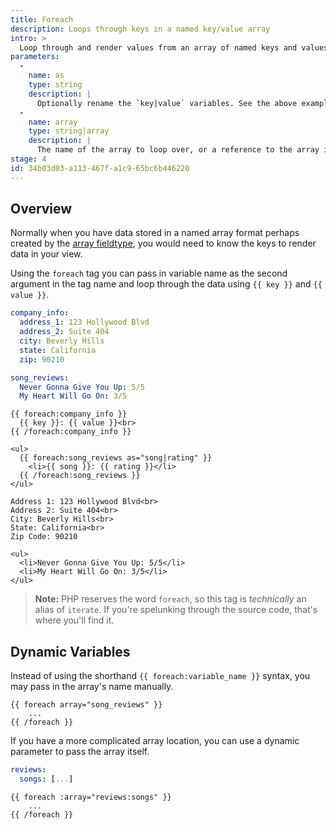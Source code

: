 ```yaml
---
title: Foreach
description: Loops through keys in a named key/value array
intro: >
  Loop through and render values from an array of named keys and values without needing to know the keys.
parameters:
  -
    name: as
    type: string
    description: |
      Optionally rename the `key|value` variables. See the above example.
  -
    name: array
    type: string|array
    description: |
      The name of the array to loop over, or a reference to the array itself. See [dynamic variables](#dynamic-variables).
stage: 4
id: 34b03d03-a113-467f-a1c9-65bc6b446220
---
```

## Overview

Normally when you have data stored in a named array format perhaps created by the [array fieldtype](/fieldtypes/array), you would need to know the keys to render data in your view.

Using the `foreach` tag you can pass in variable name as the second argument in the tag name and loop through the data using `{{ key }}` and `{{ value }}`.

```yaml
company_info:
  address_1: 123 Hollywood Blvd
  address_2: Suite 404
  city: Beverly Hills
  state: California
  zip: 90210

song_reviews:
  Never Gonna Give You Up: 5/5
  My Heart Will Go On: 3/5
```

```
{{ foreach:company_info }}
  {{ key }}: {{ value }}<br>
{{ /foreach:company_info }}

<ul>
  {{ foreach:song_reviews as="song|rating" }}
    <li>{{ song }}: {{ rating }}</li>
  {{ /foreach:song_reviews }}
</ul>
```

``` output
Address 1: 123 Hollywood Blvd<br>
Address 2: Suite 404<br>
City: Beverly Hills<br>
State: California<br>
Zip Code: 90210

<ul>
  <li>Never Gonna Give You Up: 5/5</li>
  <li>My Heart Will Go On: 3/5</li>
</ul>
```

> **Note:** PHP reserves the word `foreach`, so this tag is _technically_ an alias of `iterate`. If you're spelunking through the source code, that's where you'll find it.


## Dynamic Variables

Instead of using the shorthand `{{ foreach:variable_name }}` syntax, you may pass in the array's name manually.

```
{{ foreach array="song_reviews" }}
    ...
{{ /foreach }}
```

If you have a more complicated array location, you can use a dynamic parameter to pass the array itself.

```yaml
reviews:
  songs: [...]
```

```
{{ foreach :array="reviews:songs" }}
    ...
{{ /foreach }}
```
